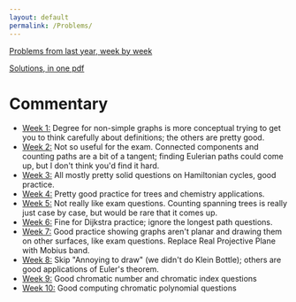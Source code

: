 ```yaml
---
layout: default
permalink: /Problems/
---
```


[Problems from last year, week by week](https://ptwiddle.github.io/MAS341-Graph-Theory-2017/Problems/)

[Solutions, in one pdf](https://ptwiddle.github.io/MAS341-Graph-Theory-2017/practiceproblems/solutions.pdf)

Commentary
====

- [Week 1:](https://ptwiddle.github.io/MAS341-Graph-Theory-2017/practiceproblems/week1problems.html) Degree for non-simple graphs is more conceptual trying to get you to think carefully about definitions; the others are pretty good.
- [Week 2:](https://ptwiddle.github.io/MAS341-Graph-Theory-2017/practiceproblems/week2problems.html) Not so useful for the exam.  Connected components and counting paths are a bit of a tangent; finding Eulerian paths could come up, but I don't think you'd find it hard.
- [Week 3:](https://ptwiddle.github.io/MAS341-Graph-Theory-2017/practiceproblems/week3problems.html) All mostly pretty solid questions on Hamiltonian cycles, good practice.
- [Week 4:](https://ptwiddle.github.io/MAS341-Graph-Theory-2017/practiceproblems/week4problems.html) Pretty good practice for trees and chemistry applications.
- [Week 5:](https://ptwiddle.github.io/MAS341-Graph-Theory-2017/practiceproblems/week5problems.html) Not really like exam questions.  Counting spanning trees is really just case by case, but would be rare that it comes up.
- [Week 6:](https://ptwiddle.github.io/MAS341-Graph-Theory-2017/practiceproblems/week6problems.html) Fine for Dijkstra practice; ignore the longest path questions.
- [Week 7:](https://ptwiddle.github.io/MAS341-Graph-Theory-2017/practiceproblems/week7problems.html) Good practice showing graphs aren't planar and drawing them on other surfaces, like exam questions.  Replace Real Projective Plane with Mobius band.
- [Week 8:](https://ptwiddle.github.io/MAS341-Graph-Theory-2017/practiceproblems/week8problems.html) Skip "Annoying to draw" (we didn't do Klein Bottle); others are good applications of Euler's theorem.
- [Week 9:](https://ptwiddle.github.io/MAS341-Graph-Theory-2017/practiceproblems/week9problems.html) Good chromatic number and chromatic index questions
- [Week 10:](https://ptwiddle.github.io/MAS341-Graph-Theory-2017/practiceproblems/week10problems.html) Good computing chromatic polynomial questions